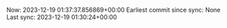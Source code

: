 Now: 2023-12-19 01:37:37.856869+00:00 Earliest commit since sync: None Last sync: 2023-12-19 01:30:24+00:00
